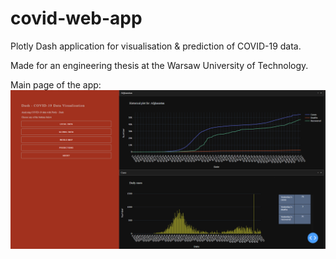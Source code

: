 # covid-web-app
Plotly Dash application for visualisation &amp; prediction of COVID-19 data.

Made for an engineering thesis at the Warsaw University of Technology.

Main page of the app:
![alt text](https://github.com/Leszczon/covid-web-app/blob/main/images/wyglad.png)



